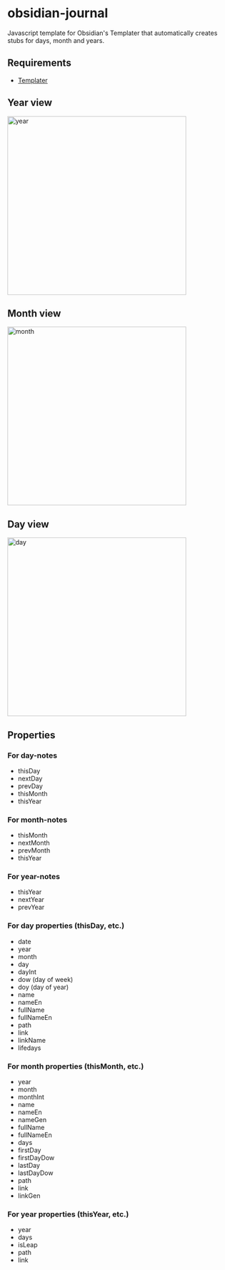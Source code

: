 # obsidian-journal
Javascript template for Obsidian's Templater that automatically creates stubs for days,  month and years.

## Requirements
- [Templater](https://github.com/SilentVoid13/Templater)

## Year view

<img width="400" alt="year" src="https://github.com/barabasz/obsidian-journal/assets/1305786/5081f151-48f6-42a3-87e8-5d7f2c6589da">

## Month view

<img width="400" alt="month" src="https://github.com/barabasz/obsidian-journal/assets/1305786/ea143d2c-292b-40e2-b616-fe4712ce7c9e">

## Day view

<img width="400" alt="day" src="https://github.com/barabasz/obsidian-journal/assets/1305786/409fbd2f-5846-4433-b9b5-b72406a002fd">

## Properties

### For day-notes

- thisDay
- nextDay
- prevDay
- thisMonth
- thisYear

### For month-notes

- thisMonth
- nextMonth
- prevMonth
- thisYear

### For year-notes

- thisYear
- nextYear
- prevYear

### For day properties (thisDay, etc.)

- date
- year
- month
- day
- dayInt
- dow (day of week)
- doy (day of year)
- name
- nameEn
- fullName
- fullNameEn
- path
- link
- linkName
- lifedays

### For month properties (thisMonth, etc.)

- year
- month
- monthInt
- name
- nameEn
- nameGen
- fullName
- fullNameEn
- days
- firstDay
- firstDayDow
- lastDay
- lastDayDow
- path
- link
- linkGen

### For year properties (thisYear, etc.)

- year
- days
- isLeap
- path
- link


